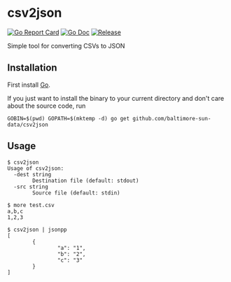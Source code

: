 # csv2json

[![Go Report Card](https://goreportcard.com/badge/github.com/dstull/csv2json?style=flat-square)](https://goreportcard.com/report/github.com/dstull/csv2json)
[![Go Doc](https://img.shields.io/badge/godoc-reference-blue.svg?style=flat-square)](http://godoc.org/github.com/dstull/csv2json)
[![Release](https://img.shields.io/github/release/dstull/csv2json.svg?style=flat-square)](https://github.com/dstull/csv2json/releases/latest)

Simple tool for converting CSVs to JSON

## Installation

First install [Go](http://golang.org).

If you just want to install the binary to your current directory and don't care about the source code, run

```shell
GOBIN=$(pwd) GOPATH=$(mktemp -d) go get github.com/baltimore-sun-data/csv2json
```

## Usage

```shell
$ csv2json
Usage of csv2json:
  -dest string
        Destination file (default: stdout)
  -src string
        Source file (default: stdin)

$ more test.csv
a,b,c
1,2,3

$ csv2json | jsonpp
[
        {
                "a": "1",
                "b": "2",
                "c": "3"
        }
]
```

